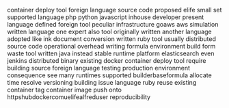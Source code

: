container deploy tool foreign language source code proposed elife small set supported language php python javascript inhouse developer present language defined foreign tool peculiar infrastructure goaws aws simulation written language one expert also tool originally written another language adopted like ink document conversion written ruby tool usually distributed source code operational overhead writing formula environment build form waste tool written java instead stable runtime platform elasticsearch even jenkins distributed binary existing docker container deploy tool require building source foreign language testing production environment consequence see many runtimes supported builderbaseformula allocate time resolve versioning building issue language ruby reuse existing container tag container image push onto httpshubdockercomuelifealfreduser reproducibility